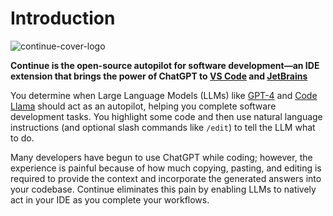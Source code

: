 # Introduction

![continue-cover-logo](/img/continue-cover-logo.png)

**Continue is the open-source autopilot for software development—an IDE extension that brings the power of ChatGPT to [VS Code](https://marketplace.visualstudio.com/items?itemName=Continue.continue) and [JetBrains](https://plugins.jetbrains.com/plugin/22707-continue-extension)**

You determine when Large Language Models (LLMs) like [GPT-4](https://openai.com/research/gpt-4) and [Code Llama](https://about.fb.com/news/2023/08/code-llama-ai-for-coding/) should act as an autopilot, helping you complete software development tasks. You highlight some code and then use natural language instructions (and optional slash commands like `/edit`) to tell the LLM what to do.

Many developers have begun to use ChatGPT while coding; however, the experience is painful because of how much copying, pasting, and editing is required to provide the context and incorporate the generated answers into your codebase. Continue eliminates this pain by enabling LLMs to natively act in your IDE as you complete your workflows.